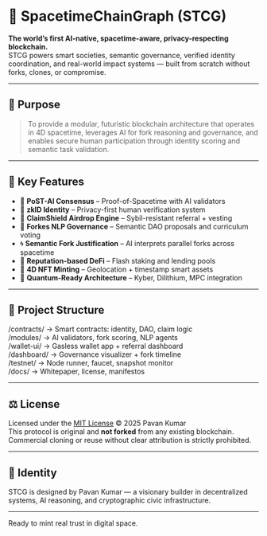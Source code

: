 # 🧠 SpacetimeChainGraph (STCG)

**The world’s first AI-native, spacetime-aware, privacy-respecting blockchain.**  
STCG powers smart societies, semantic governance, verified identity coordination, and real-world impact systems — built from scratch without forks, clones, or compromise.

---

## 🚀 Purpose

> To provide a modular, futuristic blockchain architecture that operates in 4D spacetime, leverages AI for fork reasoning and governance, and enables secure human participation through identity scoring and semantic task validation.

---

## 🔗 Key Features

- 🌌 **PoST-AI Consensus** – Proof-of-Spacetime with AI validators
- 🔐 **zkID Identity** – Privacy-first human verification system
- 🎁 **ClaimShield Airdrop Engine** – Sybil-resistant referral + vesting
- 🧠 **Forkes NLP Governance** – Semantic DAO proposals and curriculum voting
- 🌀 **Semantic Fork Justification** – AI interprets parallel forks across spacetime
- 💱 **Reputation-based DeFi** – Flash staking and lending pools
- 🎨 **4D NFT Minting** – Geolocation + timestamp smart assets
- 🔁 **Quantum-Ready Architecture** – Kyber, Dilithium, MPC integration

---

## 📂 Project Structure
/contracts/        → Smart contracts: identity, DAO, claim logic                                                   
/modules/          → AI validators, fork scoring, NLP agents                                                       
/wallet-ui/        → Gasless wallet app + referral dashboard                                                       
/dashboard/        → Governance visualizer + fork timeline                                                         
/testnet/          → Node runner, faucet, snapshot monitor                                                         
/docs/             → Whitepaper, license, manifestos                                                               

---

## ⚖️ License

Licensed under the [MIT License](./LICENSE.txt) © 2025 Pavan Kumar  
This protocol is original and **not forked** from any existing blockchain.  
Commercial cloning or reuse without clear attribution is strictly prohibited.

---

## 🧠 Identity

STCG is designed by Pavan Kumar — a visionary builder in decentralized systems, AI reasoning, and cryptographic civic infrastructure.

---

Ready to mint real trust in digital space.
